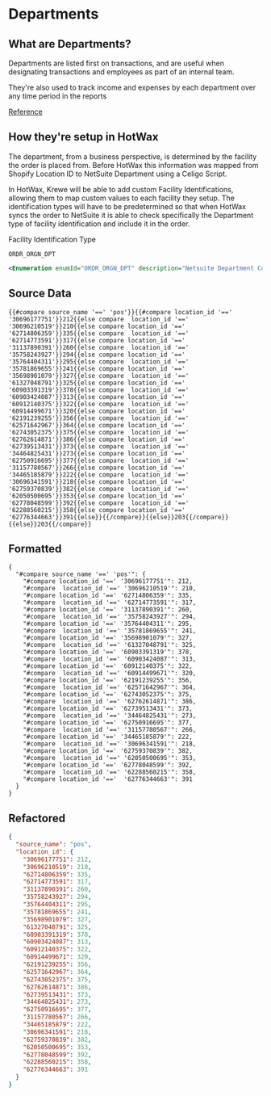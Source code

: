 # Departments

## What are Departments?
Departments are listed first on transactions, and are useful when designating transactions and employees as part of an internal team.

They're also used to track income and expenses by each department over any time period in the reports

[Reference][departmentDocs]

## How they're setup in HotWax
The department, from a business perspective, is determined by the facility the order is placed from. Before HotWax this information was mapped from Shopify Location ID to NetSuite Department using a Celigo Script.

In HotWax, Krewe will be able to add custom Facility Identifications, allowing them to map custom values to each facility they setup. The identification types will have to be predetermined so that when HotWax syncs the order to NetSuite it is able to check specifically the Department type of facility identification and include it in the order.

Facility Identification Type
```
ORDR_ORGN_DPT
```
```xml
<Enumeration enumId="ORDR_ORGN_DPT" description="Netsuite Department Code" enumCode="ORDER_ORIGIN_DEPARTMENT" enumTypeId="FACILITY_IDENTITY" sequenceId="01"/>
```

<!-- add actual facility type id -->

## Source Data
```
{{#compare source_name '==' 'pos'}}{{#compare location_id '==' '30696177751'}}212{{else compare  location_id '==' '30696210519'}}210{{else compare location_id '==' '62714806359'}}335{{else compare  location_id '==' '62714773591'}}317{{else compare location_id '==' '31137890391'}}260{{else compare  location_id '==' '35758243927'}}294{{else compare location_id '==' '35764404311'}}295{{else compare  location_id '==' '35781869655'}}241{{else compare location_id '==' '35698901079'}}327{{else compare  location_id '==' '61327048791'}}325{{else compare location_id '==' '60903391319'}}378{{else compare  location_id '==' '60903424087'}}313{{else compare location_id '==' '60912140375'}}322{{else compare  location_id '==' '60914499671'}}320{{else compare location_id '==' '62191239255'}}356{{else compare  location_id '==' '62571642967'}}364{{else compare location_id '==' '62743052375'}}375{{else compare  location_id '==' '62762614871'}}386{{else compare location_id '==' '62739513431'}}373{{else compare  location_id '==' '34464825431'}}273{{else compare location_id '==' '62750916695'}}377{{else compare  location_id '==' '31157780567'}}266{{else compare location_id '==' '34465185879'}}222{{else compare  location_id '==' '30696341591'}}218{{else compare location_id '==' '62759370839'}}382{{else compare  location_id '==' '62050500695'}}353{{else compare location_id '==' '62778048599'}}392{{else compare  location_id '==' '62288560215'}}358{{else compare location_id '=='  
'62776344663'}}391{{else}}{{/compare}}{{else}}203{{/compare}}{{else}}203{{/compare}}
```

## Formatted

```
{
  "#compare source_name '==' 'pos'": {
    "#compare location_id '==' '30696177751'": 212,
    "#compare  location_id '==' '30696210519'": 210,
    "#compare location_id '==' '62714806359'": 335,
    "#compare  location_id '==' '62714773591'": 317,
    "#compare location_id '==' '31137890391'": 260,
    "#compare  location_id '==' '35758243927'": 294,
    "#compare location_id '==' '35764404311'": 295,
    "#compare  location_id '==' '35781869655'": 241,
    "#compare location_id '==' '35698901079'": 327,
    "#compare  location_id '==' '61327048791'": 325,
    "#compare location_id '==' '60903391319'": 378,
    "#compare  location_id '==' '60903424087'": 313,
    "#compare location_id '==' '60912140375'": 322,
    "#compare  location_id '==' '60914499671'": 320,
    "#compare location_id '==' '62191239255'": 356,
    "#compare  location_id '==' '62571642967'": 364,
    "#compare location_id '==' '62743052375'": 375,
    "#compare  location_id '==' '62762614871'": 386,
    "#compare location_id '==' '62739513431'": 373,
    "#compare  location_id '==' '34464825431'": 273,
    "#compare location_id '==' '62750916695'": 377,
    "#compare  location_id '==' '31157780567'": 266,
    "#compare location_id '==' '34465185879'": 222,
    "#compare  location_id '==' '30696341591'": 218,
    "#compare location_id '==' '62759370839'": 382,
    "#compare  location_id '==' '62050500695'": 353,
    "#compare location_id '==' '62778048599'": 392,
    "#compare  location_id '==' '62288560215'": 358,
    "#compare location_id '=='  '62776344663'": 391
  }
}
```

## Refactored
```json
{
  "source_name": "pos",
  "location_id": {
    "30696177751": 212,
    "30696210519": 210,
    "62714806359": 335,
    "62714773591": 317,
    "31137890391": 260,
    "35758243927": 294,
    "35764404311": 295,
    "35781869655": 241,
    "35698901079": 327,
    "61327048791": 325,
    "60903391319": 378,
    "60903424087": 313,
    "60912140375": 322,
    "60914499671": 320,
    "62191239255": 356,
    "62571642967": 364,
    "62743052375": 375,
    "62762614871": 386,
    "62739513431": 373,
    "34464825431": 273,
    "62750916695": 377,
    "31157780567": 266,
    "34465185879": 222,
    "30696341591": 218,
    "62759370839": 382,
    "62050500695": 353,
    "62778048599": 392,
    "62288560215": 358,
    "62776344663": 391
  }
}
```

<!-- page links -->
[departmentDocs]: https://docs.oracle.com/en/cloud/saas/netsuite/ns-online-help/section_N261602.html#Departments-and-Classes-Overview
